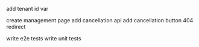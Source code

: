 add tenant id var

create management page
add cancellation api
add cancellation button
404 redirect

write e2e tests
write unit tests